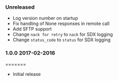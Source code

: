 ### Unreleased
  - Log version number on startup
  - Fix handling of None responses in remote call
  - Add SFTP support
  - Change `nack for retry` to `nack` for SDX logging
  - Change `status_code` to `status` for SDX logging

### 1.0.0 2017-02-2016
=======
  - Initial release
